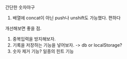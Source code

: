 간단한 숫자야구

1. 배열에 concat이 아닌 push나 unshift도 가능했다. 편하다

개선해보면 좋을 점.
1. 중복입력을 방지해보자.
2. 기록을 저장하는 기능을 넣어보자. -> db or localStorage?
3. 숫자 제거 기능? 일종의 힌트 기능